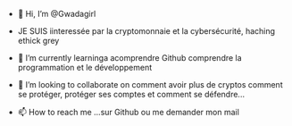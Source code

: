 - 👋 Hi, I’m @Gwadagirl
- JE SUIS iinteressée par la cryptomonnaie et la cybersécurité, haching ethick grey
- 🌱 I’m currently learninga acomprendre Github comprendre la programmation et le développement  

- 💞️ I’m looking to collaborate on comment avoir plus de cryptos comment se protéger, protéger ses comptes et comment se défendre...
- 📫 How to reach me ...sur Github ou me demander mon mail

<!---
Gwadagirl/Gwadagirl is a ✨ special ✨ repository because its `README.md` (this file) appears on your GitHub profile.
You can click the Preview link to take a look at your changes.
--->
